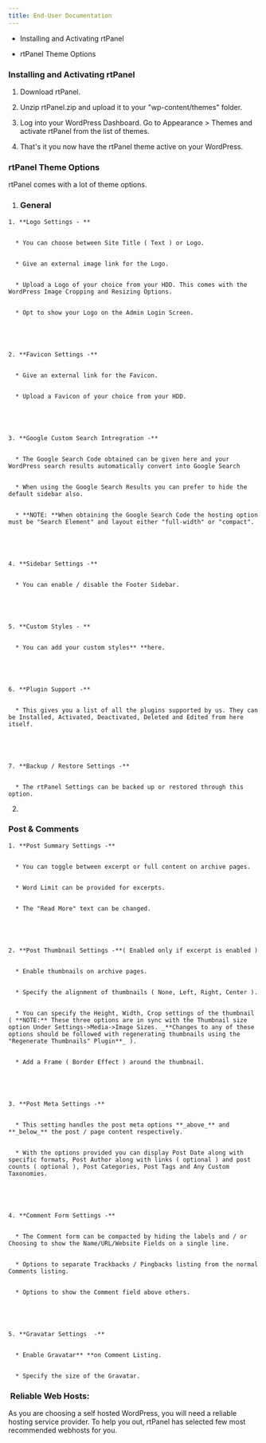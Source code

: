 ```yaml
---
title: End-User Documentation
---
```



	
  * Installing and Activating rtPanel

	
  * rtPanel Theme Options




### Installing and Activating rtPanel





	
  1. Download rtPanel.

	
  2. Unzip rtPanel.zip and upload it to your "wp-content/themes" folder.

	
  3. Log into your WordPress Dashboard. Go to Appearance > Themes and activate rtPanel from the list of themes.

	
  4. That's it you now have the rtPanel theme active on your WordPress.




### rtPanel Theme Options


rtPanel comes with a lot of theme options.



	
  1. ### General



	
    1. **Logo Settings - **

	
      * You can choose between Site Title ( Text ) or Logo.

	
      * Give an external image link for the Logo.

	
      * Upload a Logo of your choice from your HDD. This comes with the WordPress Image Cropping and Resizing Options.

	
      * Opt to show your Logo on the Admin Login Screen.




	
    2. **Favicon Settings -**

	
      * Give an external link for the Favicon.

	
      * Upload a Favicon of your choice from your HDD.




	
    3. **Google Custom Search Intregration -**

	
      * The Google Search Code obtained can be given here and your WordPress search results automatically convert into Google Search

	
      * When using the Google Search Results you can prefer to hide the default sidebar also.

	
      * **NOTE: **When obtaining the Google Search Code the hosting option must be "Search Element" and layout either "full-width" or "compact".




	
    4. **Sidebar Settings -**

	
      * You can enable / disable the Footer Sidebar.




	
    5. **Custom Styles - **

	
      * You can add your custom styles** **here.




	
    6. **Plugin Support -**

	
      * This gives you a list of all the plugins supported by us. They can be Installed, Activated, Deactivated, Deleted and Edited from here itself.




	
    7. **Backup / Restore Settings -**

	
      * The rtPanel Settings can be backed up or restored through this option.







	
  2. 


### Post & Comments



	
    1. **Post Summary Settings -**

	
      * You can toggle between excerpt or full content on archive pages.

	
      * Word Limit can be provided for excerpts.

	
      * The "Read More" text can be changed.




	
    2. **Post Thumbnail Settings -**( Enabled only if excerpt is enabled )

	
      * Enable thumbnails on archive pages.

	
      * Specify the alignment of thumbnails ( None, Left, Right, Center ).

	
      * You can specify the Height, Width, Crop settings of the thumbnail ( **NOTE:** These three options are in sync with the Thumbnail size option Under Settings->Media->Image Sizes. _**Changes to any of these options should be followed with regenerating thumbnails using the "Regenerate Thumbnails" Plugin**_ ).

	
      * Add a Frame ( Border Effect ) around the thumbnail.




	
    3. **Post Meta Settings -**

	
      * This setting handles the post meta options **_above_** and **_below_** the post / page content respectively.

	
      * With the options provided you can display Post Date along with specific formats, Post Author along with links ( optional ) and post counts ( optional ), Post Categories, Post Tags and Any Custom Taxonomies.




	
    4. **Comment Form Settings -**

	
      * The Comment form can be compacted by hiding the labels and / or Choosing to show the Name/URL/Website Fields on a single line.

	
      * Options to separate Trackbacks / Pingbacks listing from the normal Comments listing.

	
      * Options to show the Comment field above others.




	
    5. **Gravatar Settings  -**

	
      * Enable Gravatar** **on Comment Listing.

	
      * Specify the size of the Gravatar.










###  Reliable Web Hosts:


As you are choosing a self hosted WordPress, you will need a reliable hosting service provider. To help you out, rtPanel has selected few most recommended webhosts for you.
